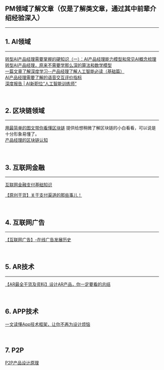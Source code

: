 
## PM领域了解文章（仅是了解类文章，通过其中前辈介绍经验深入）

-----

## 1. AI领域
---------
[转型AI产品经理需要掌握的硬知识（一）：AI产品经理能力模型和常见AI概念梳理](http://coffee.pmcaff.com/article/1163514880930944/pmcaff?utm_source=search)
<br/>
[转型AI产品经理，原来不需要学那么深的算法和数学模型](http://coffee.pmcaff.com/article/12445)
<br/>
[一篇文章了解深度学习--产品经理了解人工智能必读（基础篇）](http://coffee.pmcaff.com/article/13742)
<br/>
[ AI产品经理需要了解的语音交互评价指标](http://coffee.pmcaff.com/article/12251)
<br/>
[深度报告 | AI新职位“人工智能训练师”](http://coffee.pmcaff.com/article/14087)
<br/>
<br/>
<br/>



## 2. 区块链领域
-----------
[用最简单的图文带你看懂区块链](http://coffee.pmcaff.com/article/13060) 提供给想稍微了解区块链的小白看看，可以说是十分形象易懂了。
<br/>
[产品经理的区块链认知](http://coffee.pmcaff.com/article/1232479279394944/pmcaff?utm_source=forum)
<br/>
<br/>
<br/>



## 3. 互联网金融
----------
[互联网金融支付基础知识](http://www.woshipm.com/it/538375.html)
<br/>

[【原创干货】关于支付渠道的那些事儿！](http://coffee.pmcaff.com/article/12793)
<br/>
<br/>
<br/>


## 4. 互联网广告
--------
[【互联网广告】-在线广告发展历史](http://coffee.pmcaff.com/article/1481419025778816/pmcaff?utm_source=forum)
<br/>
<br/>
<br/>


## 5. AR技术
----------
[【AR最全干货及资料】设计AR产品，你一定要看的总结](http://coffee.pmcaff.com/article/875767906021504/pmcaff?utm_source=forum&from=profile)
<br/>
<br/>
<br/>


## 6. APP技术
[一文读懂App技术框架，让你不再为设计烦恼](http://coffee.pmcaff.com/article/14130)
<br/>
<br/>
<br/>

## 7. P2P
[P2P产品设计原理](http://www.ipmtalk.com/article-detail/115.html)
<br/>
<br/>
<br/>

